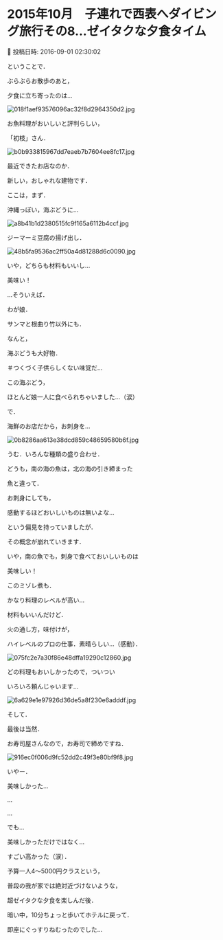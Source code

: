 # 2015年10月　子連れで西表へダイビング旅行その8…ゼイタクな夕食タイム

📅 投稿日時: 2016-09-01 02:30:02

ということで．


ぶらぶらお散歩のあと，


夕食に立ち寄ったのは…







![018f1aef93576096ac32f8d2964350d2.jpg](images/018f1aef93576096ac32f8d2964350d2.jpg)




お魚料理がおいしいと評判らしい，


「初枝」さん．




![b0b933815967dd7eaeb7b7604ee8fc17.jpg](images/b0b933815967dd7eaeb7b7604ee8fc17.jpg)




最近できたお店なのか．


新しい，おしゃれな建物です．





ここは，まず．


沖縄っぽい，海ぶどうに…




![a8b41b1d2380515fc9f165a6112b4ccf.jpg](images/a8b41b1d2380515fc9f165a6112b4ccf.jpg)




ジーマーミ豆腐の揚げ出し．




![48b5fa9536ac2ff50a4d81288d6c0090.jpg](images/48b5fa9536ac2ff50a4d81288d6c0090.jpg)




いや，どちらも材料もいいし…


美味い！





…そういえば．


わが娘．


サンマと根曲り竹以外にも．


なんと，


海ぶどうも大好物．


＃つくづく子供らしくない味覚だ…


この海ぶどう，


ほとんど娘一人に食べられちゃいました…（涙）





で．


海鮮のお店だから，お刺身を…




![0b8286aa613e38dcd859c48659580b6f.jpg](images/0b8286aa613e38dcd859c48659580b6f.jpg)




うむ．いろんな種類の盛り合わせ．


どうも，南の海の魚は，北の海の引き締まった


魚と違って．


お刺身にしても，


感動するほどおいしいものは無いよな…


という偏見を持っていましたが．


その概念が崩れていきます．


いや，南の魚でも，刺身で食べておいしいものは


美味しい！





このミゾレ煮も．


かなり料理のレベルが高い…


材料もいいんだけど．


火の通し方，味付けが，


ハイレベルのプロの仕事．素晴らしい…（感動）．




![075fc2e7a30f86e48dffa19290c12860.jpg](images/075fc2e7a30f86e48dffa19290c12860.jpg)







どの料理もおいしかったので，ついつい


いろいろ頼んじゃいます…




![6a629e1e97926d36de5a8f230e6adddf.jpg](images/6a629e1e97926d36de5a8f230e6adddf.jpg)







そして．


最後は当然．


お寿司屋さんなので，お寿司で締めですね．




![916ec0f006d9fc52dd2c49f3e80bf9f8.jpg](images/916ec0f006d9fc52dd2c49f3e80bf9f8.jpg)




いやー．


美味しかった…





…


…


でも…


美味しかっただけではなく…


すごい高かった（涙）．





予算一人4～5000円クラスという，


普段の我が家では絶対近づけないような，


超ゼイタクな夕食を楽しんだ後．





暗い中，10分ちょっと歩いてホテルに戻って．


即座にぐっすりねむったのでした…
